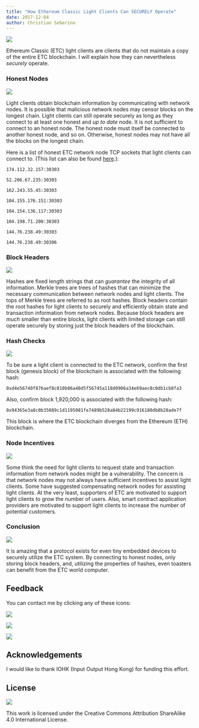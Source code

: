 ```yaml
---
title: "How Ethereum Classic Light Clients Can SECURELY Operate"
date: 2017-12-04
author: Christian Seberino
---
```


![](./1bBFtK4oTT_hW4aHVgagEFA.jpeg)

Ethereum Classic (ETC) light clients are clients that do not maintain a copy of
the entire ETC blockchain. I will explain how they can nevertheless *securely*
operate.

### Honest Nodes

![](./1jtSm5pPSu1JNtsx92ifafA.jpeg)

Light clients obtain blockchain information by communicating with network nodes.
It is possible that malicious network nodes may censor blocks on the longest
chain. Light clients can still operate securely as long as they connect to at
least one honest and *up to date* node. It is not sufficient to connect to an
honest node. The honest node must itself be connected to another honest node,
and so on. Otherwise, honest nodes may not have all the blocks on the longest
chain.

Here is a list of honest ETC network node TCP sockets that light clients can
connect to. (This list can also be found
[here](https://github.com/paritytech/parity/blob/master/ethcore/res/ethereum/classic.json).):

    174.112.32.157:30303

    52.206.67.235:30303

    162.243.55.45:30303

    104.155.176.151:30303

    104.154.136.117:30303

    104.198.71.200:30303

    144.76.238.49:30303

    144.76.238.49:30306

### Block Headers

![](./12n8q1uCK49r8m3EhPIwzJA.png)

Hashes are fixed length strings that can *guarantee* the integrity of all
information. Merkle trees are trees of hashes that can minimize the necessary
communication between network nodes and light clients. The tops of Merkle trees
are referred to as root hashes. Block headers contain the root hashes for light
clients to securely and efficiently obtain state and transaction information
from network nodes. Because block headers are *much* smaller than entire blocks,
light clients with limited storage can still operate securely by storing just
the block headers of the blockchain.

### Hash Checks

![](./1tbkDlJPinMH82TWcOduFrg.jpeg)

To be sure a light client is connected to the ETC network, confirm the first
block (genesis block) of the blockchain is associated with the following hash:

    0xd4e56740f876aef8c010b86a40d5f56745a118d0906a34e69aec8c0db1cb8fa3

Also, confirm block 1,920,000 is associated with the following hash:

    0x94365e3a8c0b35089c1d1195081fe7489b528a84b22199c916180db8b28ade7f

This block is where the ETC blockchain diverges from the Ethereum (ETH)
blockchain.

### Node Incentives

![](./1L4dVB-TkxXZVoaBmJjq7mQ.jpeg)

Some think the need for light clients to request state and transaction
information from network nodes might be a vulnerability. The concern is that
network nodes may not always have sufficient incentives to assist light clients.
Some have suggested compensating network nodes for assisting light clients. At
the very least, supporters of ETC are motivated to support light clients to grow
the number of users. Also, smart contract application providers are motivated to
support light clients to increase the number of potential customers.

### Conclusion

![](./1zSexw_YUBD4lBYjBm0GYbA.jpeg)

It is amazing that a protocol exists for even tiny embedded devices to securely
utilize the ETC system. By connecting to honest nodes, only storing block
headers, and, utilizing the properties of hashes, even toasters can benefit from
the ETC world computer.

## Feedback

You can contact me by clicking any of these icons:

![](./0eoFC6QOWZ--bCngK.png)

![](./0i3CwTFEKUnKYHMf0.png)

![](./0HQj6HSHxE7pkIBjk.png)

## Acknowledgements

I would like to thank IOHK (Input Output Hong Kong) for funding this effort.

## License

![](./0hocpUZXBcjzNJeQ2.png)

This work is licensed under the Creative Commons Attribution ShareAlike 4.0
International License.
